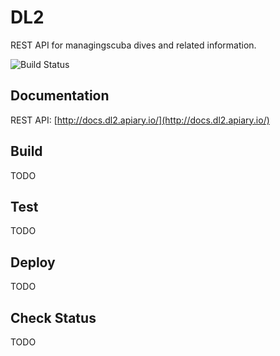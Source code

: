 # DL2 #
REST API for managingscuba dives and related information.

![Build Status](https://travis-ci.org/bsaunder/dl2.svg?branch=master)

## Documentation ##
REST API: [http://docs.dl2.apiary.io/](http://docs.dl2.apiary.io/)

## Build ##
TODO

## Test ##
TODO

## Deploy ##
TODO

## Check Status ##
TODO



